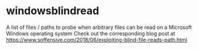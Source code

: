 # windowsblindread
A list of files / paths to probe when arbitrary files can be read on a Microsoft Windows operating system
Check out the corresponding blog post at https://www.soffensive.com/2018/06/exploiting-blind-file-reads-path.html
